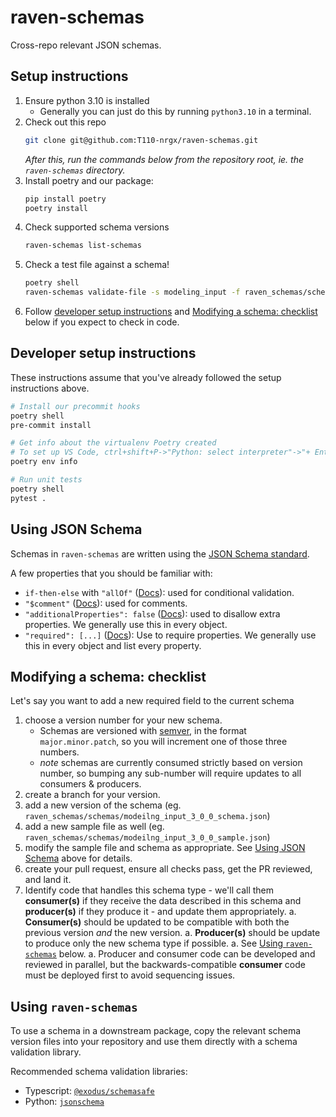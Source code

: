 # raven-schemas
Cross-repo relevant JSON schemas.


## Setup instructions

1. Ensure python 3.10 is installed
    * Generally you can just do this by running `python3.10` in a terminal.
1. Check out this repo
    ```bash
    git clone git@github.com:T110-nrgx/raven-schemas.git
    ```
    *After this, run the commands below from the repository root, ie. the `raven-schemas` directory.*
1. Install poetry and our package:
    ```bash
    pip install poetry
    poetry install
    ```
1. Check supported schema versions
    ```bash
    raven-schemas list-schemas
    ```
1. Check a test file against a schema!
    ```bash
    poetry shell
    raven-schemas validate-file -s modeling_input -f raven_schemas/schemas/modeling_input_1_0_0_sample_valid.json -v 1.0.0
    ```
1. Follow [developer setup instructions](#developer-setup-instructions) and [Modifying a schema: checklist](#modifying-a-schema-checklist) below if you expect to check in code.


## Developer setup instructions

These instructions assume that you've already followed the setup instructions above.
```bash
# Install our precommit hooks
poetry shell
pre-commit install

# Get info about the virtualenv Poetry created
# To set up VS Code, ctrl+shift+P->"Python: select interpreter"->"+ Enter interpreter path..." and paste the Virtualenv executable path this command produces.
poetry env info

# Run unit tests
poetry shell
pytest .
```


## Using JSON Schema

Schemas in `raven-schemas` are written using the [JSON Schema standard](https://json-schema.org/understanding-json-schema).

A few properties that you should be familiar with:
* `if-then-else` with `"allOf"` ([Docs](https://json-schema.org/understanding-json-schema/reference/comments#comments)): used for conditional validation.
* `"$comment"` ([Docs](https://json-schema.org/understanding-json-schema/reference/comments#comments)): used for comments.
* `"additionalProperties": false` ([Docs](https://json-schema.org/understanding-json-schema/reference/object#additional-properties)): used to disallow extra properties. We generally use this in every object.
* `"required": [...]` ([Docs](https://json-schema.org/understanding-json-schema/reference/object#required)): Use to require properties. We generally use this in every object and list every property.


## Modifying a schema: checklist

Let's say you want to add a new required field to the current schema
1. choose a version number for your new schema.
    * Schemas are versioned with [semver](https://semver.org/), in the format `major.minor.patch`, so you will increment one of those three numbers.
    * *note* schemas are currently consumed strictly based on version number, so bumping any sub-number will require updates to all consumers & producers.
1. create a branch for your version.
1. add a new version of the schema (eg. `raven_schemas/schemas/modeilng_input_3_0_0_schema.json`)
1. add a new sample file as well   (eg. `raven_schemas/schemas/modeilng_input_3_0_0_sample.json`)
1. modify the sample file and schema as appropriate. See [Using JSON Schema](#using-json-schema) above for details.
1. create your pull request, ensure all checks pass, get the PR reviewed, and land it.
1. Identify code that handles this schema type - we'll call them **consumer(s)** if they receive the data described in this schema and **producer(s)** if they produce it - and update them appropriately.
   a. **Consumer(s)** should be updated to be compatible with both the previous version *and* the new version.
   a. **Producer(s)** should be update to produce only the new schema type if possible.
   a. See [Using `raven-schemas`](#using-raven-schemas) below.
   a. Producer and consumer code can be developed and reviewed in parallel, but the backwards-compatible **consumer** code must be deployed first to avoid sequencing issues.

## Using `raven-schemas`

To use a schema in a downstream package, copy the relevant schema version files into your repository and use them directly with a schema validation library.

Recommended schema validation libraries:
* Typescript: [`@exodus/schemasafe`](https://github.com/ExodusMovement/schemasafe#installation)
* Python: [`jsonschema`](https://python-jsonschema.readthedocs.io/en/stable/)
